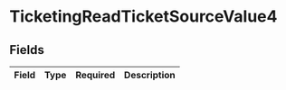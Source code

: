 # TicketingReadTicketSourceValue4


## Fields

| Field       | Type        | Required    | Description |
| ----------- | ----------- | ----------- | ----------- |